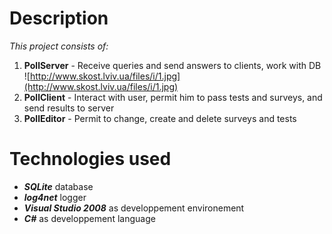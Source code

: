 # Description #

_This project consists of:_
  1. **PollServer** - Receive queries and send answers to clients, work with DB<br />![http://www.skost.lviv.ua/files/i/1.jpg](http://www.skost.lviv.ua/files/i/1.jpg)
  1. **PollClient** - Interact with user, permit him to pass tests and surveys, and send results to server
  1. **PollEditor** - Permit to change, create and delete surveys and tests

# Technologies used #

  * _**SQLite**_ database
  * _**log4net**_ logger
  * _**Visual Studio 2008**_ as developpement environement
  * _**C#**_ as developpement language
